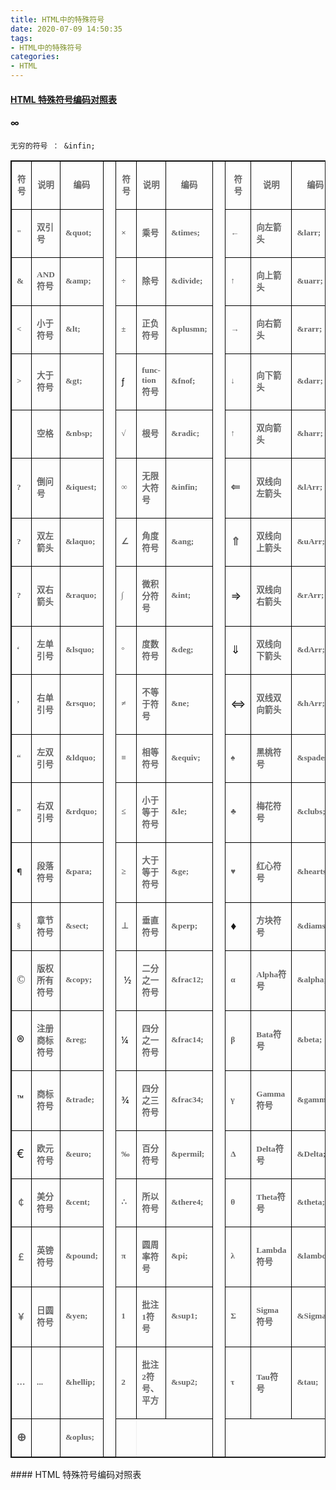 ```yaml
---
title: HTML中的特殊符号
date: 2020-07-09 14:50:35
tags:
- HTML中的特殊符号
categories: 
- HTML
---
```

#### [HTML 特殊符号编码对照表](https://tool.chinaz.com/tools/htmlchar.aspx)



#### &infin;

```
无穷的符号 ： &infin;
```
<table cellpadding="0" border="1" width="708" style="border:1pt solid;"><tbody><tr><td width="29" style="border:1pt solid #000000;width:21.75pt;">
<p align="center" style="text-align:center;"><span style="color:#666666;"><strong><span style="font-family:'宋体';font-size:10pt;">符号</span></strong></span></p>
</td>
<td width="63" style="border:1pt solid #000000;width:47.25pt;">
<p align="center" style="text-align:center;"><span style="color:#666666;"><strong><span style="font-family:'宋体';font-size:10pt;">说明</span></strong></span></p>
</td>
<td width="72" style="border:1pt solid #000000;width:54pt;">
<p align="center" style="text-align:center;"><span style="color:#666666;"><strong><span style="font-family:'宋体';font-size:10pt;">编码</span></strong></span></p>
</td>
<td rowspan="25" width="17" style="border:1pt solid #000000;width:12.75pt;">
<p align="center" style="text-align:center;"><span style="color:#666666;"><strong><span lang="en-us" style="font-family:'宋体';font-size:10pt;" xml:lang="en-us">&nbsp;</span></strong></span></p>
</td>
<td width="36" style="border:1pt solid #000000;width:27pt;">
<p align="center" style="text-align:center;"><span style="color:#666666;"><strong><span style="font-family:'宋体';font-size:10pt;">符号</span></strong></span></p>
</td>
<td width="94" style="border:1pt solid #000000;width:70.5pt;">
<p align="center" style="text-align:center;"><span style="color:#666666;"><strong><span style="font-family:'宋体';font-size:10pt;">说明</span></strong></span></p>
</td>
<td width="72" style="border:1pt solid #000000;width:54pt;">
<p align="center" style="text-align:center;"><span style="color:#666666;"><strong><span style="font-family:'宋体';font-size:10pt;">编码</span></strong></span></p>
</td>
<td rowspan="25" width="17" style="border:1pt solid #000000;width:12.75pt;">
<p align="center" style="text-align:center;"><span style="color:#666666;"><strong><span lang="en-us" style="font-family:'宋体';font-size:10pt;" xml:lang="en-us">&nbsp;</span></strong></span></p>
</td>
<td width="36" style="border:1pt solid #000000;width:27pt;">
<p align="center" style="text-align:center;"><span style="color:#666666;"><strong><span style="font-family:'宋体';font-size:10pt;">符号</span></strong></span></p>
</td>
<td width="96" style="border:1pt solid #000000;width:72pt;">
<p align="center" style="text-align:center;"><span style="color:#666666;"><strong><span style="font-family:'宋体';font-size:10pt;">说明</span></strong></span></p>
</td>
<td width="73" style="border:1pt solid #000000;width:54.75pt;">
<p align="center" style="text-align:center;"><span style="color:#666666;"><strong><span style="font-family:'宋体';font-size:10pt;">编码</span></strong></span></p>
</td>
</tr><tr><td width="29" style="border:1pt solid #000000;width:21.75pt;">
<p align="left" style="text-align:left;"><span style="color:#666666;"><strong><span lang="en-us" style="font-family:'宋体';font-size:10pt;" xml:lang="en-us">"</span></strong></span></p>
</td>
<td width="63" style="border:1pt solid #000000;width:47.25pt;">
<p align="left" style="text-align:left;"><span style="color:#666666;"><strong><span style="font-family:'宋体';font-size:10pt;">双引号</span></strong></span></p>
</td>
<td width="72" style="border:1pt solid #000000;width:54pt;">
<p align="left" style="text-align:left;"><span style="color:#666666;"><strong><span lang="en-us" style="font-family:'宋体';font-size:10pt;" xml:lang="en-us">&amp;quot;</span></strong></span></p>
</td>
<td width="36" style="border:1pt solid #000000;width:27pt;">
<p align="left" style="text-align:left;"><span style="color:#666666;"><strong><span style="font-family:'宋体';font-size:10pt;">×</span></strong></span></p>
</td>
<td width="94" style="border:1pt solid #000000;width:70.5pt;">
<p align="left" style="text-align:left;"><span style="color:#666666;"><strong><span style="font-family:'宋体';font-size:10pt;">乘号</span></strong></span></p>
</td>
<td width="72" style="border:1pt solid #000000;width:54pt;">
<p align="left" style="text-align:left;"><span style="color:#666666;"><strong><span lang="en-us" style="font-family:'宋体';font-size:10pt;" xml:lang="en-us">&amp;times;</span></strong></span></p>
</td>
<td width="36" style="border:1pt solid #000000;width:27pt;">
<p align="left" style="text-align:left;"><span style="color:#666666;"><strong><span style="font-family:'宋体';font-size:10pt;">←</span></strong></span></p>
</td>
<td width="96" style="border:1pt solid #000000;width:72pt;">
<p align="left" style="text-align:left;"><span style="color:#666666;"><strong><span style="font-family:'宋体';font-size:10pt;">向左箭头</span></strong></span></p>
</td>
<td width="73" style="border:1pt solid #000000;width:54.75pt;">
<p align="left" style="text-align:left;"><span style="color:#666666;"><strong><span lang="en-us" style="font-family:'宋体';font-size:10pt;" xml:lang="en-us">&amp;larr;</span></strong></span></p>
</td>
</tr><tr><td width="29" style="border:1pt solid #000000;width:21.75pt;">
<p align="left" style="text-align:left;"><span style="color:#666666;"><strong><span lang="en-us" style="font-family:'宋体';font-size:10pt;" xml:lang="en-us">&amp;</span></strong></span></p>
</td>
<td width="63" style="border:1pt solid #000000;width:47.25pt;">
<p align="left" style="text-align:left;"><span style="color:#666666;"><strong><span lang="en-us" style="font-family:'宋体';font-size:10pt;" xml:lang="en-us">AND</span><span style="font-family:'宋体';font-size:10pt;">符号</span></strong></span></p>
</td>
<td width="72" style="border:1pt solid #000000;width:54pt;">
<p align="left" style="text-align:left;"><span style="color:#666666;"><strong><span lang="en-us" style="font-family:'宋体';font-size:10pt;" xml:lang="en-us">&amp;amp;</span></strong></span></p>
</td>
<td width="36" style="border:1pt solid #000000;width:27pt;">
<p align="left" style="text-align:left;"><span style="color:#666666;"><strong><span style="font-family:'宋体';font-size:10pt;">÷</span></strong></span></p>
</td>
<td width="94" style="border:1pt solid #000000;width:70.5pt;">
<p align="left" style="text-align:left;"><span style="color:#666666;"><strong><span style="font-family:'宋体';font-size:10pt;">除号</span></strong></span></p>
</td>
<td width="72" style="border:1pt solid #000000;width:54pt;">
<p align="left" style="text-align:left;"><span style="color:#666666;"><strong><span lang="en-us" style="font-family:'宋体';font-size:10pt;" xml:lang="en-us">&amp;divide;</span></strong></span></p>
</td>
<td width="36" style="border:1pt solid #000000;width:27pt;">
<p align="left" style="text-align:left;"><span style="color:#666666;"><strong><span style="font-family:'宋体';font-size:10pt;">↑</span></strong></span></p>
</td>
<td width="96" style="border:1pt solid #000000;width:72pt;">
<p align="left" style="text-align:left;"><span style="color:#666666;"><strong><span style="font-family:'宋体';font-size:10pt;">向上箭头</span></strong></span></p>
</td>
<td width="73" style="border:1pt solid #000000;width:54.75pt;">
<p align="left" style="text-align:left;"><span style="color:#666666;"><strong><span lang="en-us" style="font-family:'宋体';font-size:10pt;" xml:lang="en-us">&amp;uarr;</span></strong></span></p>
</td>
</tr><tr><td width="29" style="border:1pt solid #000000;width:21.75pt;">
<p align="left" style="text-align:left;"><span style="color:#666666;"><strong><span lang="en-us" style="font-family:'宋体';font-size:10pt;" xml:lang="en-us">&lt;&nbsp;</span></strong></span></p>
</td>
<td width="63" style="border:1pt solid #000000;width:47.25pt;">
<p align="left" style="text-align:left;"><span style="color:#666666;"><strong><span style="font-family:'宋体';font-size:10pt;">小于符号</span></strong></span></p>
</td>
<td width="72" style="border:1pt solid #000000;width:54pt;">
<p align="left" style="text-align:left;"><span style="color:#666666;"><strong><span lang="en-us" style="font-family:'宋体';font-size:10pt;" xml:lang="en-us">&amp;lt;</span></strong></span></p>
</td>
<td width="36" style="border:1pt solid #000000;width:27pt;">
<p align="left" style="text-align:left;"><span style="color:#666666;"><strong><span style="font-family:'宋体';font-size:10pt;">±</span></strong></span></p>
</td>
<td width="94" style="border:1pt solid #000000;width:70.5pt;">
<p align="left" style="text-align:left;"><span style="color:#666666;"><strong><span style="font-family:'宋体';font-size:10pt;">正负符号</span></strong></span></p>
</td>
<td width="72" style="border:1pt solid #000000;width:54pt;">
<p align="left" style="text-align:left;"><span style="color:#666666;"><strong><span lang="en-us" style="font-family:'宋体';font-size:10pt;" xml:lang="en-us">&amp;plusmn;</span></strong></span></p>
</td>
<td width="36" style="border:1pt solid #000000;width:27pt;">
<p align="left" style="text-align:left;"><span style="color:#666666;"><strong><span style="font-family:'宋体';font-size:10pt;">→</span></strong></span></p>
</td>
<td width="96" style="border:1pt solid #000000;width:72pt;">
<p align="left" style="text-align:left;"><span style="color:#666666;"><strong><span style="font-family:'宋体';font-size:10pt;">向右箭头</span></strong></span></p>
</td>
<td width="73" style="border:1pt solid #000000;width:54.75pt;">
<p align="left" style="text-align:left;"><span style="color:#666666;"><strong><span lang="en-us" style="font-family:'宋体';font-size:10pt;" xml:lang="en-us">&amp;rarr;</span></strong></span></p>
</td>
</tr><tr><td width="29" style="border:1pt solid #000000;width:21.75pt;">
<p align="left" style="text-align:left;"><span style="color:#666666;"><strong><span lang="en-us" style="font-family:'宋体';font-size:10pt;" xml:lang="en-us">&gt;&nbsp;</span></strong></span></p>
</td>
<td width="63" style="border:1pt solid #000000;width:47.25pt;">
<p align="left" style="text-align:left;"><span style="color:#666666;"><strong><span style="font-family:'宋体';font-size:10pt;">大于符号</span></strong></span></p>
</td>
<td width="72" style="border:1pt solid #000000;width:54pt;">
<p align="left" style="text-align:left;"><span style="color:#666666;"><strong><span lang="en-us" style="font-family:'宋体';font-size:10pt;" xml:lang="en-us">&amp;gt;</span></strong></span></p>
</td>
<td width="36" style="border:1pt solid #000000;width:27pt;">
<p align="left" style="text-align:left;"><span style="font-size:14px;">ƒ</span><br></p>
</td>
<td width="94" style="border:1pt solid #000000;width:70.5pt;">
<p align="left" style="text-align:left;"><span style="color:#666666;"><strong><span lang="en-us" style="font-family:'宋体';font-size:10pt;" xml:lang="en-us">function</span><span style="font-family:'宋体';font-size:10pt;">符号</span></strong></span></p>
</td>
<td width="72" style="border:1pt solid #000000;width:54pt;">
<p align="left" style="text-align:left;"><span style="color:#666666;"><strong><span lang="en-us" style="font-family:'宋体';font-size:10pt;" xml:lang="en-us">&amp;fnof;</span></strong></span></p>
</td>
<td width="36" style="border:1pt solid #000000;width:27pt;">
<p align="left" style="text-align:left;"><span style="color:#666666;"><strong><span style="font-family:'宋体';font-size:10pt;">↓</span></strong></span></p>
</td>
<td width="96" style="border:1pt solid #000000;width:72pt;">
<p align="left" style="text-align:left;"><span style="color:#666666;"><strong><span style="font-family:'宋体';font-size:10pt;">向下箭头</span></strong></span></p>
</td>
<td width="73" style="border:1pt solid #000000;width:54.75pt;">
<p align="left" style="text-align:left;"><span style="color:#666666;"><strong><span lang="en-us" style="font-family:'宋体';font-size:10pt;" xml:lang="en-us">&amp;darr;</span></strong></span></p>
</td>
</tr><tr><td width="29" style="border:1pt solid #000000;width:21.75pt;">
<p align="left" style="text-align:left;"><span style="color:#666666;"><strong><span lang="en-us" style="font-family:'宋体';font-size:10pt;" xml:lang="en-us">&nbsp;</span></strong></span></p>
</td>
<td width="63" style="border:1pt solid #000000;width:47.25pt;">
<p align="left" style="text-align:left;"><span style="color:#666666;"><strong><span style="font-family:'宋体';font-size:10pt;">空格</span></strong></span></p>
</td>
<td width="72" style="border:1pt solid #000000;width:54pt;">
<p align="left" style="text-align:left;"><span style="color:#666666;"><strong><span lang="en-us" style="font-family:'宋体';font-size:10pt;" xml:lang="en-us">&amp;nbsp;</span></strong></span></p>
</td>
<td width="36" style="border:1pt solid #000000;width:27pt;">
<p align="left" style="text-align:left;"><span style="color:#666666;"><strong><span style="font-family:'宋体';font-size:10pt;">√</span></strong></span></p>
</td>
<td width="94" style="border:1pt solid #000000;width:70.5pt;">
<p align="left" style="text-align:left;"><span style="color:#666666;"><strong><span style="font-family:'宋体';font-size:10pt;">根号</span></strong></span></p>
</td>
<td width="72" style="border:1pt solid #000000;width:54pt;">
<p align="left" style="text-align:left;"><span style="color:#666666;"><strong><span lang="en-us" style="font-family:'宋体';font-size:10pt;" xml:lang="en-us">&amp;radic;</span></strong></span></p>
</td>
<td width="36" style="border:1pt solid #000000;width:27pt;">
<p align="left" style="text-align:left;"><span style="color:#666666;"><strong><span lang="en-us" style="font-family:'宋体';font-size:10pt;" xml:lang="en-us">↑</span></strong></span></p>
</td>
<td width="96" style="border:1pt solid #000000;width:72pt;">
<p align="left" style="text-align:left;"><span style="color:#666666;"><strong><span style="font-family:'宋体';font-size:10pt;">双向箭头</span></strong></span></p>
</td>
<td width="73" style="border:1pt solid #000000;width:54.75pt;">
<p align="left" style="text-align:left;"><span style="color:#666666;"><strong><span lang="en-us" style="font-family:'宋体';font-size:10pt;" xml:lang="en-us">&amp;harr;</span></strong></span></p>
</td>
</tr><tr><td width="29" style="border:1pt solid #000000;width:21.75pt;">
<p align="left" style="text-align:left;"><span style="color:#666666;"><strong><span lang="en-us" style="font-family:'宋体';font-size:10pt;" xml:lang="en-us">?</span></strong></span></p>
</td>
<td width="63" style="border:1pt solid #000000;width:47.25pt;">
<p align="left" style="text-align:left;"><span style="color:#666666;"><strong><span style="font-family:'宋体';font-size:10pt;">倒问号</span></strong></span></p>
</td>
<td width="72" style="border:1pt solid #000000;width:54pt;">
<p align="left" style="text-align:left;"><span style="color:#666666;"><strong><span lang="en-us" style="font-family:'宋体';font-size:10pt;" xml:lang="en-us">&amp;iquest;</span></strong></span></p>
</td>
<td width="36" style="border:1pt solid #000000;width:27pt;">
<p align="left" style="text-align:left;"><span style="color:#666666;"><strong><span style="font-family:'宋体';font-size:10pt;">∞</span></strong></span></p>
</td>
<td width="94" style="border:1pt solid #000000;width:70.5pt;">
<p align="left" style="text-align:left;"><span style="color:#666666;"><strong><span style="font-family:'宋体';font-size:10pt;">无限大符号</span></strong></span></p>
</td>
<td width="72" style="border:1pt solid #000000;width:54pt;">
<p align="left" style="text-align:left;"><span style="color:#666666;"><strong><span lang="en-us" style="font-family:'宋体';font-size:10pt;" xml:lang="en-us">&amp;infin;</span></strong></span></p>
</td>
<td width="36" style="border:1pt solid #000000;width:27pt;">
<p align="left" style="text-align:left;"><span style="color:#666666;"><strong><span lang="en-us" style="font-family:'宋体';font-size:10pt;" xml:lang="en-us"><span style="font-size:18px;">⇐</span></span></strong></span></p>
</td>
<td width="96" style="border:1pt solid #000000;width:72pt;">
<p align="left" style="text-align:left;"><span style="color:#666666;"><strong><span style="font-family:'宋体';font-size:10pt;">双线向左箭头</span></strong></span></p>
</td>
<td width="73" style="border:1pt solid #000000;width:54.75pt;">
<p align="left" style="text-align:left;"><span style="color:#666666;"><strong><span lang="en-us" style="font-family:'宋体';font-size:10pt;" xml:lang="en-us">&amp;lArr;</span></strong></span></p>
</td>
</tr><tr><td width="29" style="border:1pt solid #000000;width:21.75pt;">
<p align="left" style="text-align:left;"><span style="color:#666666;"><strong><span lang="en-us" style="font-family:'宋体';font-size:10pt;" xml:lang="en-us">?</span></strong></span></p>
</td>
<td width="63" style="border:1pt solid #000000;width:47.25pt;">
<p align="left" style="text-align:left;"><span style="color:#666666;"><strong><span style="font-family:'宋体';font-size:10pt;">双左箭头</span></strong></span></p>
</td>
<td width="72" style="border:1pt solid #000000;width:54pt;">
<p align="left" style="text-align:left;"><span style="color:#666666;"><strong><span lang="en-us" style="font-family:'宋体';font-size:10pt;" xml:lang="en-us">&amp;laquo;</span></strong></span></p>
</td>
<td width="36" style="border:1pt solid #000000;width:27pt;">
<p align="left" style="text-align:left;"><span style="color:#666666;"><strong><span style="font-family:'宋体';font-size:10pt;">∠</span></strong></span></p>
</td>
<td width="94" style="border:1pt solid #000000;width:70.5pt;">
<p align="left" style="text-align:left;"><span style="color:#666666;"><strong><span style="font-family:'宋体';font-size:10pt;">角度符号</span></strong></span></p>
</td>
<td width="72" style="border:1pt solid #000000;width:54pt;">
<p align="left" style="text-align:left;"><span style="color:#666666;"><strong><span lang="en-us" style="font-family:'宋体';font-size:10pt;" xml:lang="en-us">&amp;ang;</span></strong></span></p>
</td>
<td width="36" style="border:1pt solid #000000;width:27pt;">
<p align="left" style="text-align:left;"><span style="color:#666666;"><strong><span lang="en-us" style="font-family:'宋体';font-size:10pt;" xml:lang="en-us"><span style="font-size:18px;">⇑</span></span></strong></span></p>
</td>
<td width="96" style="border:1pt solid #000000;width:72pt;">
<p align="left" style="text-align:left;"><span style="color:#666666;"><strong><span style="font-family:'宋体';font-size:10pt;">双线向上箭头</span></strong></span></p>
</td>
<td width="73" style="border:1pt solid #000000;width:54.75pt;">
<p align="left" style="text-align:left;"><span style="color:#666666;"><strong><span lang="en-us" style="font-family:'宋体';font-size:10pt;" xml:lang="en-us">&amp;uArr;</span></strong></span></p>
</td>
</tr><tr><td width="29" style="border:1pt solid #000000;width:21.75pt;">
<p align="left" style="text-align:left;"><span style="color:#666666;"><strong><span lang="en-us" style="font-family:'宋体';font-size:10pt;" xml:lang="en-us">?</span></strong></span></p>
</td>
<td width="63" style="border:1pt solid #000000;width:47.25pt;">
<p align="left" style="text-align:left;"><span style="color:#666666;"><strong><span style="font-family:'宋体';font-size:10pt;">双右箭头</span></strong></span></p>
</td>
<td width="72" style="border:1pt solid #000000;width:54pt;">
<p align="left" style="text-align:left;"><span style="color:#666666;"><strong><span lang="en-us" style="font-family:'宋体';font-size:10pt;" xml:lang="en-us">&amp;raquo;</span></strong></span></p>
</td>
<td width="36" style="border:1pt solid #000000;width:27pt;">
<p align="left" style="text-align:left;"><span style="color:#666666;"><strong><span style="font-family:'宋体';font-size:10pt;">∫</span></strong></span></p>
</td>
<td width="94" style="border:1pt solid #000000;width:70.5pt;">
<p align="left" style="text-align:left;"><span style="color:#666666;"><strong><span style="font-family:'宋体';font-size:10pt;">微积分符号</span></strong></span></p>
</td>
<td width="72" style="border:1pt solid #000000;width:54pt;">
<p align="left" style="text-align:left;"><span style="color:#666666;"><strong><span lang="en-us" style="font-family:'宋体';font-size:10pt;" xml:lang="en-us">&amp;int;</span></strong></span></p>
</td>
<td width="36" style="border:1pt solid #000000;width:27pt;">
<p align="left" style="text-align:left;"><span style="font-size:18px;">⇒</span><br></p>
</td>
<td width="96" style="border:1pt solid #000000;width:72pt;">
<p align="left" style="text-align:left;"><span style="color:#666666;"><strong><span style="font-family:'宋体';font-size:10pt;">双线向右箭头</span></strong></span></p>
</td>
<td width="73" style="border:1pt solid #000000;width:54.75pt;">
<p align="left" style="text-align:left;"><span style="color:#666666;"><strong><span lang="en-us" style="font-family:'宋体';font-size:10pt;" xml:lang="en-us">&amp;rArr;</span></strong></span></p>
</td>
</tr><tr><td width="29" style="border:1pt solid #000000;width:21.75pt;">
<p align="left" style="text-align:left;"><span style="color:#666666;"><strong><span style="font-family:'宋体';font-size:10pt;">‘</span></strong></span></p>
</td>
<td width="63" style="border:1pt solid #000000;width:47.25pt;">
<p align="left" style="text-align:left;"><span style="color:#666666;"><strong><span style="font-family:'宋体';font-size:10pt;">左单引号</span></strong></span></p>
</td>
<td width="72" style="border:1pt solid #000000;width:54pt;">
<p align="left" style="text-align:left;"><span style="color:#666666;"><strong><span lang="en-us" style="font-family:'宋体';font-size:10pt;" xml:lang="en-us">&amp;lsquo;</span></strong></span></p>
</td>
<td width="36" style="border:1pt solid #000000;width:27pt;">
<p align="left" style="text-align:left;"><span style="color:#666666;"><strong><span style="font-family:'宋体';font-size:10pt;">°</span></strong></span></p>
</td>
<td width="94" style="border:1pt solid #000000;width:70.5pt;">
<p align="left" style="text-align:left;"><span style="color:#666666;"><strong><span style="font-family:'宋体';font-size:10pt;">度数符号</span></strong></span></p>
</td>
<td width="72" style="border:1pt solid #000000;width:54pt;">
<p align="left" style="text-align:left;"><span style="color:#666666;"><strong><span lang="en-us" style="font-family:'宋体';font-size:10pt;" xml:lang="en-us">&amp;deg;</span></strong></span></p>
</td>
<td width="36" style="border:1pt solid #000000;width:27pt;">
<p align="left" style="text-align:left;"><span style="font-size:18px;">⇓</span><br></p>
</td>
<td width="96" style="border:1pt solid #000000;width:72pt;">
<p align="left" style="text-align:left;"><span style="color:#666666;"><strong><span style="font-family:'宋体';font-size:10pt;">双线向下箭头</span></strong></span></p>
</td>
<td width="73" style="border:1pt solid #000000;width:54.75pt;">
<p align="left" style="text-align:left;"><span style="color:#666666;"><strong><span lang="en-us" style="font-family:'宋体';font-size:10pt;" xml:lang="en-us">&amp;dArr;</span></strong></span></p>
</td>
</tr><tr><td width="29" style="border:1pt solid #000000;width:21.75pt;">
<p align="left" style="text-align:left;"><span style="color:#666666;"><strong><span style="font-family:'宋体';font-size:10pt;">’</span></strong></span></p>
</td>
<td width="63" style="border:1pt solid #000000;width:47.25pt;">
<p align="left" style="text-align:left;"><span style="color:#666666;"><strong><span style="font-family:'宋体';font-size:10pt;">右单引号</span></strong></span></p>
</td>
<td width="72" style="border:1pt solid #000000;width:54pt;">
<p align="left" style="text-align:left;"><span style="color:#666666;"><strong><span lang="en-us" style="font-family:'宋体';font-size:10pt;" xml:lang="en-us">&amp;rsquo;</span></strong></span></p>
</td>
<td width="36" style="border:1pt solid #000000;width:27pt;">
<p align="left" style="text-align:left;"><span style="color:#666666;"><strong><span style="font-family:'宋体';font-size:10pt;">≠</span></strong></span></p>
</td>
<td width="94" style="border:1pt solid #000000;width:70.5pt;">
<p align="left" style="text-align:left;"><span style="color:#666666;"><strong><span style="font-family:'宋体';font-size:10pt;">不等于符号</span></strong></span></p>
</td>
<td width="72" style="border:1pt solid #000000;width:54pt;">
<p align="left" style="text-align:left;"><span style="color:#666666;"><strong><span lang="en-us" style="font-family:'宋体';font-size:10pt;" xml:lang="en-us">&amp;ne;</span></strong></span></p>
</td>
<td width="36" style="border:1pt solid #000000;width:27pt;">
<p align="left" style="text-align:left;"><span style="font-size:18px;">⇔</span><br></p>
</td>
<td width="96" style="border:1pt solid #000000;width:72pt;">
<p align="left" style="text-align:left;"><span style="color:#666666;"><strong><span style="font-family:'宋体';font-size:10pt;">双线双向箭头</span></strong></span></p>
</td>
<td width="73" style="border:1pt solid #000000;width:54.75pt;">
<p align="left" style="text-align:left;"><span style="color:#666666;"><strong><span lang="en-us" style="font-family:'宋体';font-size:10pt;" xml:lang="en-us">&amp;hArr;</span></strong></span></p>
</td>
</tr><tr><td width="29" style="border:1pt solid #000000;width:21.75pt;">
<p align="left" style="text-align:left;"><span style="color:#666666;"><strong><span style="font-family:'宋体';font-size:10pt;">“</span></strong></span></p>
</td>
<td width="63" style="border:1pt solid #000000;width:47.25pt;">
<p align="left" style="text-align:left;"><span style="color:#666666;"><strong><span style="font-family:'宋体';font-size:10pt;">左双引号</span></strong></span></p>
</td>
<td width="72" style="border:1pt solid #000000;width:54pt;">
<p align="left" style="text-align:left;"><span style="color:#666666;"><strong><span lang="en-us" style="font-family:'宋体';font-size:10pt;" xml:lang="en-us">&amp;ldquo;</span></strong></span></p>
</td>
<td width="36" style="border:1pt solid #000000;width:27pt;">
<p align="left" style="text-align:left;"><span style="color:#666666;"><strong><span style="font-family:'宋体';font-size:10pt;">≡</span></strong></span></p>
</td>
<td width="94" style="border:1pt solid #000000;width:70.5pt;">
<p align="left" style="text-align:left;"><span style="color:#666666;"><strong><span style="font-family:'宋体';font-size:10pt;">相等符号</span></strong></span></p>
</td>
<td width="72" style="border:1pt solid #000000;width:54pt;">
<p align="left" style="text-align:left;"><span style="color:#666666;"><strong><span lang="en-us" style="font-family:'宋体';font-size:10pt;" xml:lang="en-us">&amp;equiv;</span></strong></span></p>
</td>
<td width="36" style="border:1pt solid #000000;width:27pt;">
<p align="left" style="text-align:left;"><span style="color:#666666;"><strong><span lang="en-us" style="font-family:'宋体';font-size:10pt;" xml:lang="en-us">♠</span></strong></span></p>
</td>
<td width="96" style="border:1pt solid #000000;width:72pt;">
<p align="left" style="text-align:left;"><span style="color:#666666;"><strong><span style="font-family:'宋体';font-size:10pt;">黑桃符号</span></strong></span></p>
</td>
<td width="73" style="border:1pt solid #000000;width:54.75pt;">
<p align="left" style="text-align:left;"><span style="color:#666666;"><strong><span lang="en-us" style="font-family:'宋体';font-size:10pt;" xml:lang="en-us">&amp;spades;</span></strong></span></p>
</td>
</tr><tr><td width="29" style="border:1pt solid #000000;width:21.75pt;">
<p align="left" style="text-align:left;"><span style="color:#666666;"><strong><span style="font-family:'宋体';font-size:10pt;">”</span></strong></span></p>
</td>
<td width="63" style="border:1pt solid #000000;width:47.25pt;">
<p align="left" style="text-align:left;"><span style="color:#666666;"><strong><span style="font-family:'宋体';font-size:10pt;">右双引号</span></strong></span></p>
</td>
<td width="72" style="border:1pt solid #000000;width:54pt;">
<p align="left" style="text-align:left;"><span style="color:#666666;"><strong><span lang="en-us" style="font-family:'宋体';font-size:10pt;" xml:lang="en-us">&amp;rdquo;</span></strong></span></p>
</td>
<td width="36" style="border:1pt solid #000000;width:27pt;">
<p align="left" style="text-align:left;"><span style="color:#666666;"><strong><span style="font-family:'宋体';font-size:10pt;">≤</span></strong></span></p>
</td>
<td width="94" style="border:1pt solid #000000;width:70.5pt;">
<p align="left" style="text-align:left;"><span style="color:#666666;"><strong><span style="font-family:'宋体';font-size:10pt;">小于等于符号</span></strong></span></p>
</td>
<td width="72" style="border:1pt solid #000000;width:54pt;">
<p align="left" style="text-align:left;"><span style="color:#666666;"><strong><span lang="en-us" style="font-family:'宋体';font-size:10pt;" xml:lang="en-us">&amp;le;</span></strong></span></p>
</td>
<td width="36" style="border:1pt solid #000000;width:27pt;">
<p align="left" style="text-align:left;"><span style="color:#666666;"><strong><span lang="en-us" style="font-family:'宋体';font-size:10pt;" xml:lang="en-us">♣</span></strong></span></p>
</td>
<td width="96" style="border:1pt solid #000000;width:72pt;">
<p align="left" style="text-align:left;"><span style="color:#666666;"><strong><span style="font-family:'宋体';font-size:10pt;">梅花符号</span></strong></span></p>
</td>
<td width="73" style="border:1pt solid #000000;width:54.75pt;">
<p align="left" style="text-align:left;"><span style="color:#666666;"><strong><span lang="en-us" style="font-family:'宋体';font-size:10pt;" xml:lang="en-us">&amp;clubs;</span></strong></span></p>
</td>
</tr><tr><td width="29" style="border:1pt solid #000000;width:21.75pt;">
<p align="left" style="text-align:left;"><span style="font-size:14px;">¶</span><br></p>
</td>
<td width="63" style="border:1pt solid #000000;width:47.25pt;">
<p align="left" style="text-align:left;"><span style="color:#666666;"><strong><span style="font-family:'宋体';font-size:10pt;">段落符号</span></strong></span></p>
</td>
<td width="72" style="border:1pt solid #000000;width:54pt;">
<p align="left" style="text-align:left;"><span style="color:#666666;"><strong><span lang="en-us" style="font-family:'宋体';font-size:10pt;" xml:lang="en-us">&amp;para;</span></strong></span></p>
</td>
<td width="36" style="border:1pt solid #000000;width:27pt;">
<p align="left" style="text-align:left;"><span style="color:#666666;"><strong><span style="font-family:'宋体';font-size:10pt;">≥</span></strong></span></p>
</td>
<td width="94" style="border:1pt solid #000000;width:70.5pt;">
<p align="left" style="text-align:left;"><span style="color:#666666;"><strong><span style="font-family:'宋体';font-size:10pt;">大于等于符号</span></strong></span></p>
</td>
<td width="72" style="border:1pt solid #000000;width:54pt;">
<p align="left" style="text-align:left;"><span style="color:#666666;"><strong><span lang="en-us" style="font-family:'宋体';font-size:10pt;" xml:lang="en-us">&amp;ge;</span></strong></span></p>
</td>
<td width="36" style="border:1pt solid #000000;width:27pt;">
<p align="left" style="text-align:left;"><span style="color:#666666;"><strong><span lang="en-us" style="font-family:'宋体';font-size:10pt;" xml:lang="en-us">♥</span></strong></span></p>
</td>
<td width="96" style="border:1pt solid #000000;width:72pt;">
<p align="left" style="text-align:left;"><span style="color:#666666;"><strong><span style="font-family:'宋体';font-size:10pt;">红心符号</span></strong></span></p>
</td>
<td width="73" style="border:1pt solid #000000;width:54.75pt;">
<p align="left" style="text-align:left;"><span style="color:#666666;"><strong><span lang="en-us" style="font-family:'宋体';font-size:10pt;" xml:lang="en-us">&amp;hearts;</span></strong></span></p>
</td>
</tr><tr><td width="29" style="border:1pt solid #000000;width:21.75pt;">
<p align="left" style="text-align:left;"><span style="color:#666666;"><strong><span style="font-family:'宋体';font-size:10pt;">§</span></strong></span></p>
</td>
<td width="63" style="border:1pt solid #000000;width:47.25pt;">
<p align="left" style="text-align:left;"><span style="color:#666666;"><strong><span style="font-family:'宋体';font-size:10pt;">章节符号</span></strong></span></p>
</td>
<td width="72" style="border:1pt solid #000000;width:54pt;">
<p align="left" style="text-align:left;"><span style="color:#666666;"><strong><span lang="en-us" style="font-family:'宋体';font-size:10pt;" xml:lang="en-us">&amp;sect;</span></strong></span></p>
</td>
<td width="36" style="border:1pt solid #000000;width:27pt;">
<p align="left" style="text-align:left;"><span style="color:#666666;"><strong><span style="font-family:'宋体';font-size:10pt;">⊥</span></strong></span></p>
</td>
<td width="94" style="border:1pt solid #000000;width:70.5pt;">
<p align="left" style="text-align:left;"><span style="color:#666666;"><strong><span style="font-family:'宋体';font-size:10pt;">垂直符号</span></strong></span></p>
</td>
<td width="72" style="border:1pt solid #000000;width:54pt;">
<p align="left" style="text-align:left;"><span style="color:#666666;"><strong><span lang="en-us" style="font-family:'宋体';font-size:10pt;" xml:lang="en-us">&amp;perp;</span></strong></span></p>
</td>
<td width="36" style="border:1pt solid #000000;width:27pt;">
<p align="left" style="text-align:left;"><span style="font-size:18px;">♦</span><br></p>
</td>
<td width="96" style="border:1pt solid #000000;width:72pt;">
<p align="left" style="text-align:left;"><span style="color:#666666;"><strong><span style="font-family:'宋体';font-size:10pt;">方块符号</span></strong></span></p>
</td>
<td width="73" style="border:1pt solid #000000;width:54.75pt;">
<p align="left" style="text-align:left;"><span style="color:#666666;"><strong><span lang="en-us" style="font-family:'宋体';font-size:10pt;" xml:lang="en-us">&amp;diams;</span></strong></span></p>
</td>
</tr><tr><td width="29" style="border:1pt solid #000000;width:21.75pt;">
<p align="left" style="text-align:left;"><span style="color:#666666;"><strong><span lang="en-us" style="font-family:'宋体';font-size:10pt;" xml:lang="en-us"><span style="font-size:18px;">©</span></span></strong></span></p>
</td>
<td width="63" style="border:1pt solid #000000;width:47.25pt;">
<p align="left" style="text-align:left;"><span style="color:#666666;"><strong><span style="font-family:'宋体';font-size:10pt;">版权所有符号</span></strong></span></p>
</td>
<td width="72" style="border:1pt solid #000000;width:54pt;">
<p align="left" style="text-align:left;"><span style="color:#666666;"><strong><span lang="en-us" style="font-family:'宋体';font-size:10pt;" xml:lang="en-us">&amp;copy;</span></strong></span></p>
</td>
<td width="36" style="border:1pt solid #000000;width:27pt;">
<p align="left" style="text-align:left;">&nbsp;<span style="font-size:14px;">½</span><br></p>
</td>
<td width="94" style="border:1pt solid #000000;width:70.5pt;">
<p align="left" style="text-align:left;"><span style="color:#666666;"><strong><span style="font-family:'宋体';font-size:10pt;">二分之一符号</span></strong></span></p>
</td>
<td width="72" style="border:1pt solid #000000;width:54pt;">
<p align="left" style="text-align:left;"><span style="color:#666666;"><strong><span lang="en-us" style="font-family:'宋体';font-size:10pt;" xml:lang="en-us">&amp;frac12;</span></strong></span></p>
</td>
<td width="36" style="border:1pt solid #000000;width:27pt;">
<p align="left" style="text-align:left;"><span style="color:#666666;"><strong><span style="font-family:'宋体';font-size:10pt;">α</span></strong></span></p>
</td>
<td width="96" style="border:1pt solid #000000;width:72pt;">
<p align="left" style="text-align:left;"><span style="color:#666666;"><strong><span lang="en-us" style="font-family:'宋体';font-size:10pt;" xml:lang="en-us">Alpha</span><span style="font-family:'宋体';font-size:10pt;">符号</span></strong></span></p>
</td>
<td width="73" style="border:1pt solid #000000;width:54.75pt;">
<p align="left" style="text-align:left;"><span style="color:#666666;"><strong><span lang="en-us" style="font-family:'宋体';font-size:10pt;" xml:lang="en-us">&amp;alpha;</span></strong></span></p>
</td>
</tr><tr><td width="29" style="border:1pt solid #000000;width:21.75pt;">
<p align="left" style="text-align:left;"><span style="font-size:18px;">®</span><br></p>
</td>
<td width="63" style="border:1pt solid #000000;width:47.25pt;">
<p align="left" style="text-align:left;"><span style="color:#666666;"><strong><span style="font-family:'宋体';font-size:10pt;">注册商标符号</span></strong></span></p>
</td>
<td width="72" style="border:1pt solid #000000;width:54pt;">
<p align="left" style="text-align:left;"><span style="color:#666666;"><strong><span lang="en-us" style="font-family:'宋体';font-size:10pt;" xml:lang="en-us">&amp;reg;</span></strong></span></p>
</td>
<td width="36" style="border:1pt solid #000000;width:27pt;">
<p align="left" style="text-align:left;"><span style="font-size:14px;">¼</span><br></p>
</td>
<td width="94" style="border:1pt solid #000000;width:70.5pt;">
<p align="left" style="text-align:left;"><span style="color:#666666;"><strong><span style="font-family:'宋体';font-size:10pt;">四分之一符号</span></strong></span></p>
</td>
<td width="72" style="border:1pt solid #000000;width:54pt;">
<p align="left" style="text-align:left;"><span style="color:#666666;"><strong><span lang="en-us" style="font-family:'宋体';font-size:10pt;" xml:lang="en-us">&amp;frac14;</span></strong></span></p>
</td>
<td width="36" style="border:1pt solid #000000;width:27pt;">
<p align="left" style="text-align:left;"><span style="color:#666666;"><strong><span style="font-family:'宋体';font-size:10pt;">β</span></strong></span></p>
</td>
<td width="96" style="border:1pt solid #000000;width:72pt;">
<p align="left" style="text-align:left;"><span style="color:#666666;"><strong><span lang="en-us" style="font-family:'宋体';font-size:10pt;" xml:lang="en-us">Bata</span><span style="font-family:'宋体';font-size:10pt;">符号</span></strong></span></p>
</td>
<td width="73" style="border:1pt solid #000000;width:54.75pt;">
<p align="left" style="text-align:left;"><span style="color:#666666;"><strong><span lang="en-us" style="font-family:'宋体';font-size:10pt;" xml:lang="en-us">&amp;beta;</span></strong></span></p>
</td>
</tr><tr><td width="29" style="border:1pt solid #000000;width:21.75pt;">
<p align="left" style="text-align:left;"><span style="font-size:18px;">™</span><br></p>
</td>
<td width="63" style="border:1pt solid #000000;width:47.25pt;">
<p align="left" style="text-align:left;"><span style="color:#666666;"><strong><span style="font-family:'宋体';font-size:10pt;">商标符号</span></strong></span></p>
</td>
<td width="72" style="border:1pt solid #000000;width:54pt;">
<p align="left" style="text-align:left;"><span style="color:#666666;"><strong><span lang="en-us" style="font-family:'宋体';font-size:10pt;" xml:lang="en-us">&amp;trade;</span></strong></span></p>
</td>
<td width="36" style="border:1pt solid #000000;width:27pt;">
<p align="left" style="text-align:left;"><span style="font-size:14px;">¾</span><br></p>
</td>
<td width="94" style="border:1pt solid #000000;width:70.5pt;">
<p align="left" style="text-align:left;"><span style="color:#666666;"><strong><span style="font-family:'宋体';font-size:10pt;">四分之三符号</span></strong></span></p>
</td>
<td width="72" style="border:1pt solid #000000;width:54pt;">
<p align="left" style="text-align:left;"><span style="color:#666666;"><strong><span lang="en-us" style="font-family:'宋体';font-size:10pt;" xml:lang="en-us">&amp;frac34;</span></strong></span></p>
</td>
<td width="36" style="border:1pt solid #000000;width:27pt;">
<p align="left" style="text-align:left;"><span style="color:#666666;"><strong><span style="font-family:'宋体';font-size:10pt;">γ</span></strong></span></p>
</td>
<td width="96" style="border:1pt solid #000000;width:72pt;">
<p align="left" style="text-align:left;"><span style="color:#666666;"><strong><span lang="en-us" style="font-family:'宋体';font-size:10pt;" xml:lang="en-us">Gamma</span><span style="font-family:'宋体';font-size:10pt;">符号</span></strong></span></p>
</td>
<td width="73" style="border:1pt solid #000000;width:54.75pt;">
<p align="left" style="text-align:left;"><span style="color:#666666;"><strong><span lang="en-us" style="font-family:'宋体';font-size:10pt;" xml:lang="en-us">&amp;gamma;</span></strong></span></p>
</td>
</tr><tr><td width="29" style="border:1pt solid #000000;width:21.75pt;">
<p align="left" style="text-align:left;"><span style="font-size:18px;">€</span><br></p>
</td>
<td width="63" style="border:1pt solid #000000;width:47.25pt;">
<p align="left" style="text-align:left;"><span style="color:#666666;"><strong><span style="font-family:'宋体';font-size:10pt;">欧元符号</span></strong></span></p>
</td>
<td width="72" style="border:1pt solid #000000;width:54pt;">
<p align="left" style="text-align:left;"><span style="color:#666666;"><strong><span lang="en-us" style="font-family:'宋体';font-size:10pt;" xml:lang="en-us">&amp;euro;</span></strong></span></p>
</td>
<td width="36" style="border:1pt solid #000000;width:27pt;">
<p align="left" style="text-align:left;"><span style="color:#666666;"><strong><span style="font-family:'宋体';font-size:10pt;">‰</span></strong></span></p>
</td>
<td width="94" style="border:1pt solid #000000;width:70.5pt;">
<p align="left" style="text-align:left;"><span style="color:#666666;"><strong><span style="font-family:'宋体';font-size:10pt;">百分符号</span></strong></span></p>
</td>
<td width="72" style="border:1pt solid #000000;width:54pt;">
<p align="left" style="text-align:left;"><span style="color:#666666;"><strong><span lang="en-us" style="font-family:'宋体';font-size:10pt;" xml:lang="en-us">&amp;permil;</span></strong></span></p>
</td>
<td width="36" style="border:1pt solid #000000;width:27pt;">
<p align="left" style="text-align:left;"><span style="color:#666666;"><strong><span style="font-family:'宋体';font-size:10pt;">Δ</span></strong></span></p>
</td>
<td width="96" style="border:1pt solid #000000;width:72pt;">
<p align="left" style="text-align:left;"><span style="color:#666666;"><strong><span lang="en-us" style="font-family:'宋体';font-size:10pt;" xml:lang="en-us">Delta</span><span style="font-family:'宋体';font-size:10pt;">符号</span></strong></span></p>
</td>
<td width="73" style="border:1pt solid #000000;width:54.75pt;">
<p align="left" style="text-align:left;"><span style="color:#666666;"><strong><span lang="en-us" style="font-family:'宋体';font-size:10pt;" xml:lang="en-us">&amp;Delta;</span></strong></span></p>
</td>
</tr><tr><td width="29" style="border:1pt solid #000000;width:21.75pt;">
<p align="left" style="text-align:left;"><span style="color:#666666;"><strong><span style="font-family:'宋体';font-size:10pt;">￠</span></strong></span></p>
</td>
<td width="63" style="border:1pt solid #000000;width:47.25pt;">
<p align="left" style="text-align:left;"><span style="color:#666666;"><strong><span style="font-family:'宋体';font-size:10pt;">美分符号</span></strong></span></p>
</td>
<td width="72" style="border:1pt solid #000000;width:54pt;">
<p align="left" style="text-align:left;"><span style="color:#666666;"><strong><span lang="en-us" style="font-family:'宋体';font-size:10pt;" xml:lang="en-us">&amp;cent;</span></strong></span></p>
</td>
<td width="36" style="border:1pt solid #000000;width:27pt;">
<p align="left" style="text-align:left;"><span style="color:#666666;"><strong><span style="font-family:'宋体';font-size:10pt;">∴</span></strong></span></p>
</td>
<td width="94" style="border:1pt solid #000000;width:70.5pt;">
<p align="left" style="text-align:left;"><span style="color:#666666;"><strong><span style="font-family:'宋体';font-size:10pt;">所以符号</span></strong></span></p>
</td>
<td width="72" style="border:1pt solid #000000;width:54pt;">
<p align="left" style="text-align:left;"><span style="color:#666666;"><strong><span lang="en-us" style="font-family:'宋体';font-size:10pt;" xml:lang="en-us">&amp;there4;</span></strong></span></p>
</td>
<td width="36" style="border:1pt solid #000000;width:27pt;">
<p align="left" style="text-align:left;"><span style="color:#666666;"><strong><span style="font-family:'宋体';font-size:10pt;">θ</span></strong></span></p>
</td>
<td width="96" style="border:1pt solid #000000;width:72pt;">
<p align="left" style="text-align:left;"><span style="color:#666666;"><strong><span lang="en-us" style="font-family:'宋体';font-size:10pt;" xml:lang="en-us">Theta</span><span style="font-family:'宋体';font-size:10pt;">符号</span></strong></span></p>
</td>
<td width="73" style="border:1pt solid #000000;width:54.75pt;">
<p align="left" style="text-align:left;"><span style="color:#666666;"><strong><span lang="en-us" style="font-family:'宋体';font-size:10pt;" xml:lang="en-us">&amp;theta;</span></strong></span></p>
</td>
</tr><tr><td width="29" style="border:1pt solid #000000;width:21.75pt;">
<p align="left" style="text-align:left;"><span style="color:#666666;"><strong><span style="font-family:'宋体';font-size:10pt;">￡</span></strong></span></p>
</td>
<td width="63" style="border:1pt solid #000000;width:47.25pt;">
<p align="left" style="text-align:left;"><span style="color:#666666;"><strong><span style="font-family:'宋体';font-size:10pt;">英镑符号</span></strong></span></p>
</td>
<td width="72" style="border:1pt solid #000000;width:54pt;">
<p align="left" style="text-align:left;"><span style="color:#666666;"><strong><span lang="en-us" style="font-family:'宋体';font-size:10pt;" xml:lang="en-us">&amp;pound;</span></strong></span></p>
</td>
<td width="36" style="border:1pt solid #000000;width:27pt;">
<p align="left" style="text-align:left;"><span style="color:#666666;"><strong><span style="font-family:'宋体';font-size:10pt;">π</span></strong></span></p>
</td>
<td width="94" style="border:1pt solid #000000;width:70.5pt;">
<p align="left" style="text-align:left;"><span style="color:#666666;"><strong><span style="font-family:'宋体';font-size:10pt;">圆周率符号</span></strong></span></p>
</td>
<td width="72" style="border:1pt solid #000000;width:54pt;">
<p align="left" style="text-align:left;"><span style="color:#666666;"><strong><span lang="en-us" style="font-family:'宋体';font-size:10pt;" xml:lang="en-us">&amp;pi;</span></strong></span></p>
</td>
<td width="36" style="border:1pt solid #000000;width:27pt;">
<p align="left" style="text-align:left;"><span style="color:#666666;"><strong><span style="font-family:'宋体';font-size:10pt;">λ</span></strong></span></p>
</td>
<td width="96" style="border:1pt solid #000000;width:72pt;">
<p align="left" style="text-align:left;"><span style="color:#666666;"><strong><span lang="en-us" style="font-family:'宋体';font-size:10pt;" xml:lang="en-us">Lambda</span><span style="font-family:'宋体';font-size:10pt;">符号</span></strong></span></p>
</td>
<td width="73" style="border:1pt solid #000000;width:54.75pt;">
<p align="left" style="text-align:left;"><span style="color:#666666;"><strong><span lang="en-us" style="font-family:'宋体';font-size:10pt;" xml:lang="en-us">&amp;lambda;</span></strong></span></p>
</td>
</tr><tr><td width="29" style="border:1pt solid #000000;width:21.75pt;">
<p align="left" style="text-align:left;"><span style="color:#666666;"><strong><span style="font-family:'宋体';font-size:10pt;">￥</span></strong></span></p>
</td>
<td width="63" style="border:1pt solid #000000;width:47.25pt;">
<p align="left" style="text-align:left;"><span style="color:#666666;"><strong><span style="font-family:'宋体';font-size:10pt;">日圆符号</span></strong></span></p>
</td>
<td width="72" style="border:1pt solid #000000;width:54pt;">
<p align="left" style="text-align:left;"><span style="color:#666666;"><strong><span lang="en-us" style="font-family:'宋体';font-size:10pt;" xml:lang="en-us">&amp;yen;</span></strong></span></p>
</td>
<td width="36" style="border:1pt solid #000000;width:27pt;">
<p align="left" style="text-align:left;"><span style="color:#666666;"><strong><span lang="en-us" style="font-family:'宋体';font-size:10pt;" xml:lang="en-us">1</span></strong></span></p>
</td>
<td width="94" style="border:1pt solid #000000;width:70.5pt;">
<p align="left" style="text-align:left;"><span style="color:#666666;"><strong><span style="font-family:'宋体';font-size:10pt;">批注<span lang="en-us" xml:lang="en-us">1</span>符号</span></strong></span></p>
</td>
<td width="72" style="border:1pt solid #000000;width:54pt;">
<p align="left" style="text-align:left;"><span style="color:#666666;"><strong><span lang="en-us" style="font-family:'宋体';font-size:10pt;" xml:lang="en-us">&amp;sup1;</span></strong></span></p>
</td>
<td width="36" style="border:1pt solid #000000;width:27pt;">
<p align="left" style="text-align:left;"><span style="color:#666666;"><strong><span style="font-family:'宋体';font-size:10pt;">Σ</span></strong></span></p>
</td>
<td width="96" style="border:1pt solid #000000;width:72pt;">
<p align="left" style="text-align:left;"><span style="color:#666666;"><strong><span lang="en-us" style="font-family:'宋体';font-size:10pt;" xml:lang="en-us">Sigma</span><span style="font-family:'宋体';font-size:10pt;">符号</span></strong></span></p>
</td>
<td width="73" style="border:1pt solid #000000;width:54.75pt;">
<p align="left" style="text-align:left;"><span style="color:#666666;"><strong><span lang="en-us" style="font-family:'宋体';font-size:10pt;" xml:lang="en-us">&amp;Sigma;</span></strong></span></p>
</td>
</tr><tr><td width="29" style="border:1pt solid #000000;width:21.75pt;">
<p align="left" style="text-align:left;"><span style="color:#666666;"><strong><span style="font-family:'宋体';font-size:10pt;">…</span></strong></span></p>
</td>
<td width="63" style="border:1pt solid #000000;width:47.25pt;">
<p align="left" style="text-align:left;"><span style="color:#666666;"><strong><span lang="en-us" style="font-family:'宋体';font-size:10pt;" xml:lang="en-us">...</span></strong></span></p>
</td>
<td width="72" style="border:1pt solid #000000;width:54pt;">
<p align="left" style="text-align:left;"><span style="color:#666666;"><strong><span lang="en-us" style="font-family:'宋体';font-size:10pt;" xml:lang="en-us">&amp;hellip;</span></strong></span></p>
</td>
<td width="36" style="border:1pt solid #000000;width:27pt;">
<p align="left" style="text-align:left;"><span style="color:#666666;"><strong><span lang="en-us" style="font-family:'宋体';font-size:10pt;" xml:lang="en-us">2</span></strong></span></p>
</td>
<td width="94" style="border:1pt solid #000000;width:70.5pt;">
<p align="left" style="text-align:left;"><span style="color:#666666;"><strong><span style="font-family:'宋体';font-size:10pt;">批注<span lang="en-us" xml:lang="en-us">2</span>符号、平方</span></strong></span></p>
</td>
<td width="72" style="border:1pt solid #000000;width:54pt;">
<p align="left" style="text-align:left;"><span style="color:#666666;"><strong><span lang="en-us" style="font-family:'宋体';font-size:10pt;" xml:lang="en-us">&amp;sup2;</span></strong></span></p>
</td>
<td width="36" style="border:1pt solid #000000;width:27pt;">
<p align="left" style="text-align:left;"><span style="color:#666666;"><strong><span style="font-family:'宋体';font-size:10pt;">τ</span></strong></span></p>
</td>
<td width="96" style="border:1pt solid #000000;width:72pt;">
<p align="left" style="text-align:left;"><span style="color:#666666;"><strong><span lang="en-us" style="font-family:'宋体';font-size:10pt;" xml:lang="en-us">Tau</span><span style="font-family:'宋体';font-size:10pt;">符号</span></strong></span></p>
</td>
<td width="73" style="border:1pt solid #000000;width:54.75pt;">
<p align="left" style="text-align:left;"><span style="color:#666666;"><strong><span lang="en-us" style="font-family:'宋体';font-size:10pt;" xml:lang="en-us">&amp;tau;</span></strong></span></p>
</td>
</tr><tr><td width="29" style="border:1pt solid #000000;width:21.75pt;">
<p align="left" style="text-align:left;"><span style="color:#666666;"><strong><span style="font-family:'宋体';font-size:10pt;"><span style="font-size:18px;">⊕</span></span></strong></span></p>
</td>
<td width="63" style="border:1pt solid #000000;width:47.25pt;">
<p align="left" style="text-align:left;"><span style="color:#666666;"><strong><span lang="en-us" style="font-family:'宋体';font-size:10pt;" xml:lang="en-us">&nbsp;</span></strong></span></p>
</td>
<td width="72" style="border:1pt solid #000000;width:54pt;">
<p align="left" style="text-align:left;"><span style="color:#666666;"><strong><span lang="en-us" style="font-family:'宋体';font-size:10pt;" xml:lang="en-us">&amp;oplus;</span></strong></span></p>
</td>
<td><span style="color:#666666;"><strong><br></strong></span></td>
</tr></tbody></table>
#### HTML 特殊符号编码对照表


